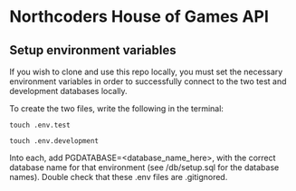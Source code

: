 # Northcoders House of Games API

## Setup environment variables

If you wish to clone and use this repo locally, you must set the necessary environment variables in order to successfully connect to the two test and development databases locally.

To create the two files, write the following in the terminal:

```
touch .env.test
```
```
touch .env.development
```

Into each, add PGDATABASE=<database_name_here>, with the correct database name for that environment (see /db/setup.sql for the database names). Double check that these .env files are .gitignored.